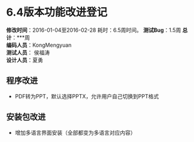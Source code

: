 # 6.4版本功能改进登记 #
**修改时间**：2016-01-04至2016-02-28  耗时：6.5周时间。  **测试Bug**：1.5周  **总计**：***周  
**编码人员**：KongMengyuan  
**测试人员**： 侯福涛  
**设计人员**：夏勇  
## 程序改进 ##
- PDF转为PPT，默认选择PPTX，允许用户自己切换到PPT格式

## 安装包改进 ##
- 增加多语言界面安装（全部都变为多语言对应内容）